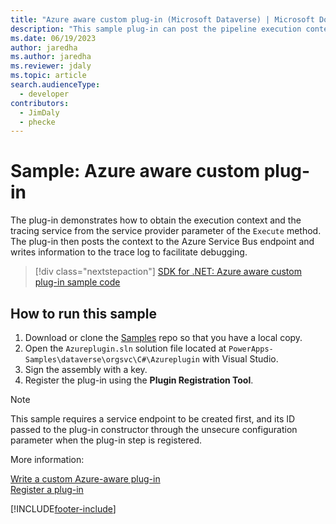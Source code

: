 ```yaml
---
title: "Azure aware custom plug-in (Microsoft Dataverse) | Microsoft Docs" # Intent and product brand in a unique string of 43-59 chars including spaces
description: "This sample plug-in can post the pipeline execution context to the Azure Service Bus." # 115-145 characters including spaces. This abstract displays in the search result.
ms.date: 06/19/2023
author: jaredha
ms.author: jaredha
ms.reviewer: jdaly
ms.topic: article
search.audienceType:
  - developer
contributors:
  - JimDaly
  - phecke
---
```


# Sample: Azure aware custom plug-in

The plug-in demonstrates how to obtain the execution context and the tracing service from the service provider parameter of the `Execute` method. The plug-in then posts the context to the Azure Service Bus endpoint and writes information to the trace log to facilitate debugging.

> [!div class="nextstepaction"]
> [SDK for .NET: Azure aware custom plug-in sample code](https://github.com/microsoft/PowerApps-Samples/tree/master/dataverse/orgsvc/CSharp/Azureplugin)

## How to run this sample

1. Download or clone the [Samples](https://github.com/Microsoft/PowerApps-Samples) repo so that you have a local copy.
1. Open the `Azureplugin.sln` solution file located at `PowerApps-Samples\dataverse\orgsvc\C#\Azureplugin` with Visual Studio.
1. Sign the assembly with a key.
1. Register the plug-in using the **Plugin Registration Tool**.

> [!NOTE]
> This sample requires a service endpoint to be created first, and its ID passed to the plug-in constructor through the unsecure configuration parameter when the plug-in step is registered.

More information:

[Write a custom Azure-aware plug-in](../../write-custom-azure-aware-plugin.md)  
[Register a plug-in](../../register-plug-in.md)



[!INCLUDE[footer-include](../../../../includes/footer-banner.md)]
